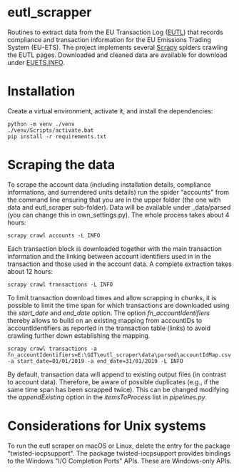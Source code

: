 # eutl_scrapper

Routines to extract data from the EU Transaction Log ([EUTL](https://ec.europa.eu/clima/ets/)) that records compliance and transaction information for the EU Emissions Trading System (EU-ETS). The project implements several [Scrapy](https://scrapy.org/) spiders crawling the EUTL pages. Downloaded and cleaned data are available for download under [EUETS.INFO](https://euets.info).

# Installation

Create a virtual environment, activate it, and install the dependencies:

```
python -m venv ./venv
./venv/Scripts/activate.bat
pip install -r requirements.txt
```

# Scraping the data

To scrape the account data (including installation details, compliance informations, and surrendered units details) run the spider "accounts" from the command line ensuring that you are in the upper folder (the one with data and eutl\_scraper sub-folder). Data will be available under \_data/parsed (you can change this in own_settings.py). The whole process takes about 4 hours:

```
scrapy crawl accounts -L INFO
```
  
Each transaction block is downloaded together with the main transaction information and the linking between account identifiers used in in the transaction and those used in the account data. A complete extraction takes about 12 hours:

```
scrapy crawl transactions -L INFO
```
  
To limit transaction download times and allow scrapping in chunks, it is possible to limit the time span for which transactions are downloaded using the *start_date* and *end_date* option. The option *fn_accountIdentifiers* thereby allows to build on an existing mapping from accountIDs to accountIdentifiers as reported in the transaction table (links) to avoid crawling further down establishing the mapping. 
```
scrapy crawl transactions -a fn_accountIdentifiers=E:\GIT\eutl_scraper\data\parsed\accountIdMap.csv -a start_date=01/01/2019 -a end_date=31/01/2019 -L INFO
```
By default, transaction data will append to existing output files (in contrast to account data). Therefore, be aware of possible duplicates (e.g., if the same time span has been scrapped twice). This can be changed modifying the *appendExisting* option in the *itemsToProcess* list in *pipelines.py*. 
  

# Considerations for Unix systems
To run the eutl scraper on macOS or Linux, delete the entry for the package "twisted-iocpsupport".
The package twisted-iocpsupport provides bindings to the Windows "I/O Completion Ports" APIs. These are Windows-only APIs.